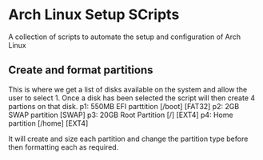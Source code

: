 # Arch Linux Setup SCripts
A collection of scripts to automate the setup and configuration of Arch Linux

## Create and format partitions
  This is where we get a list of disks available on the system and allow the user to select 1.
  Once a disk has been selected the script will then create 4 partions on that disk.
    p1: 550MB EFI parttition [/boot] [FAT32]
    p2: 2GB SWAP partition [SWAP] 
    p3: 20GB Root Partition [/] [EXT4]
    p4: Home partition [/home] [EXT4]

  It will create and size each partition and change the partition type before then formatting each as required.
  


